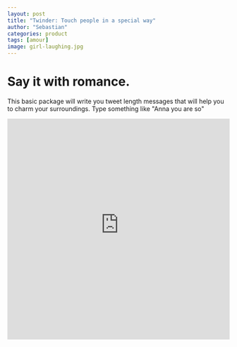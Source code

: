 ```yaml
---
layout: post
title: "Twinder: Touch people in a special way"
author: "Sebastian"
categories: product
tags: [amour]
image: girl-laughing.jpg
---
```


# Say it with romance.

This basic package will write you tweet length messages that will help you to charm your surroundings.
Type something like "Anna you are so"

<center><iframe frameborder="no" border="0" marginwidth="0" marginheight="0" width="100%" height="500"
  src="https://amorous-twinder.onrender.com"></iframe></center>
